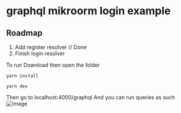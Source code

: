 # graphql mikroorm login example
 ## Roadmap
 1. Add register resolver // Done
 2. Finish login resolver

To run Download then open the folder

``` yarn install ```


``` yarn dev ```

Then go to localhost:4000/graphql
And you can run queries as such
![image](https://user-images.githubusercontent.com/81890851/148335309-be4b6e68-ad95-4138-a92b-835a59b4c104.png)
